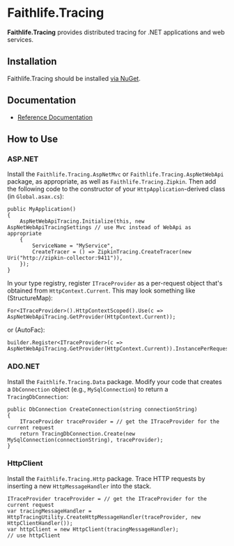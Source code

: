 # Faithlife.Tracing

**Faithlife.Tracing** provides distributed tracing for .NET applications and web services.

## Installation

Faithlife.Tracing should be installed [via NuGet](https://www.nuget.org/packages/Faithlife.Tracing).

## Documentation

* [Reference Documentation](Faithlife.Tracing.md)

## How to Use

### ASP.NET

Install the `Faithlife.Tracing.AspNetMvc` or `Faithlife.Tracing.AspNetWebApi` package, as appropriate,
as well as `Faithlife.Tracing.Zipkin`. Then add the following code to the constructor of your
`HttpApplication`-derived class (in `Global.asax.cs`):

```
public MyApplication()
{
    AspNetWebApiTracing.Initialize(this, new AspNetWebApiTracingSettings // use Mvc instead of WebApi as appropriate
    {
        ServiceName = "MyService",
        CreateTracer = () => ZipkinTracing.CreateTracer(new Uri("http://zipkin-collector:9411")),
    });
}
```

In your type registry, register `ITraceProvider` as a per-request object that's obtained
from `HttpContext.Current`. This may look something like (StructureMap):

    For<ITraceProvider>().HttpContextScoped().Use(c => AspNetWebApiTracing.GetProvider(HttpContext.Current));

or (AutoFac):

    builder.Register<ITraceProvider>(c => AspNetWebApiTracing.GetProvider(HttpContext.Current)).InstancePerRequest();

### ADO.NET

Install the `Faithlife.Tracing.Data` package. Modify your code that creates a `DbConnection` object (e.g.,
`MySqlConnection`) to return a `TracingDbConnection`:

```
public DbConnection CreateConnection(string connectionString)
{
    ITraceProvider traceProvider = // get the ITraceProvider for the current request
    return TracingDbConnection.Create(new MySqlConnection(connectionString), traceProvider);
}
```

### HttpClient

Install the `Faithlife.Tracing.Http` package. Trace HTTP requests by inserting a new `HttpMessageHandler` into the stack.

```
ITraceProvider traceProvider = // get the ITraceProvider for the current request
var tracingMessageHandler = HttpTracingUtility.CreateHttpMessageHandler(traceProvider, new HttpClientHandler());
var httpClient = new HttpClient(tracingMessageHandler);
// use httpClient
```
